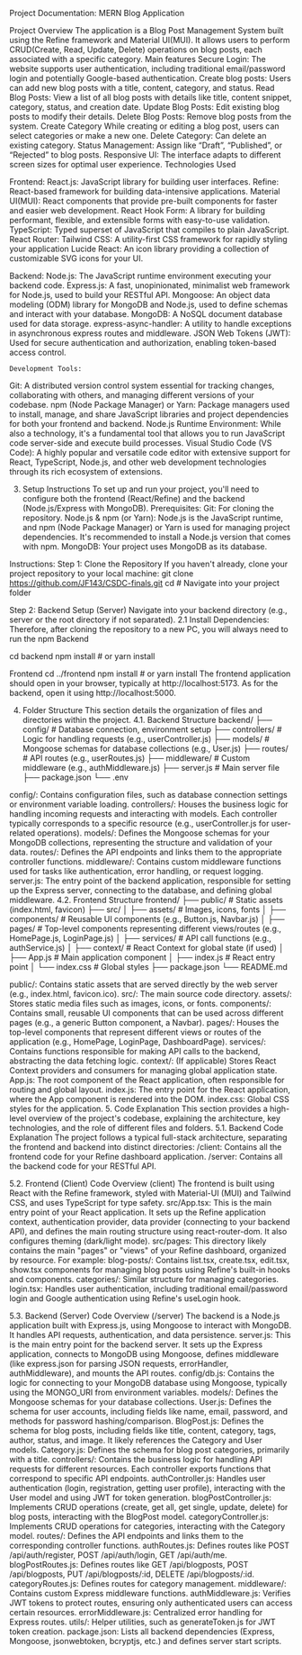Project Documentation: MERN  Blog Application

Project Overview
The application is a Blog Post Management System built using the Refine framework and Material UI(MUI). It allows users to perform CRUD(Create, Read, Update, Delete) operations on blog posts, each associated with a specific category.
Main features
Secure Login: The website supports user authentication, including traditional email/password login and potentially Google-based authentication.
Create blog posts: Users can add new blog posts with a title, content, category, and status.
Read Blog Posts: View a list of all blog posts with details like title, content snippet, category, status, and creation date.
Update Blog Posts: Edit existing blog posts to modify their details.
Delete Blog Posts: Remove blog posts from the system.
Create Category While creating or editing a blog post, users can select categories or make a new one.
Delete Category: Can delete an existing category.
Status Management: Assign like “Draft”, “Published”, or “Rejected” to blog posts.
Responsive UI: The interface adapts to different screen sizes for optimal user experience.
Technologies Used

Frontend:
React.js: JavaScript library for building user interfaces.
Refine: React-based framework for building data-intensive applications.
Material UI(MUI): React components that provide pre-built components for faster and easier web development.
React Hook Form: A library for building performant, flexible, and extensible forms with easy-to-use validation.
TypeScript: Typed superset of JavaScript that compiles to plain JavaScript.
React Router: 
Tailwind CSS: A utility-first CSS framework for rapidly styling your application 
Lucide React: An icon library providing a collection of customizable SVG icons for your UI.

Backend:
Node.js: The JavaScript runtime environment executing your backend code.
Express.js: A fast, unopinionated, minimalist web framework for Node.js, used to build your RESTful API.
Mongoose: An object data modeling (ODM) library for MongoDB and Node.js, used to define schemas and interact with your database.
MongoDB: A NoSQL document database used for data storage.
express-async-handler: A utility to handle exceptions in asynchronous express routes and middleware.
JSON Web Tokens (JWT): Used for secure authentication and authorization, enabling token-based access control.

	Development Tools:
Git: A distributed version control system essential for tracking changes, collaborating with others, and managing different versions of your codebase.
npm (Node Package Manager) or Yarn: Package managers used to install, manage, and share JavaScript libraries and project dependencies for both your frontend and backend.
Node.js Runtime Environment: While also a technology, it's a fundamental tool that allows you to run JavaScript code server-side and execute build processes.
Visual Studio Code (VS Code): A highly popular and versatile code editor with extensive support for React, TypeScript, Node.js, and other web development technologies through its rich ecosystem of extensions.

3. Setup Instructions
To set up and run your project, you'll need to configure both the frontend (React/Refine) and the backend (Node.js/Express with MongoDB).
Prerequisites:
Git: For cloning the repository.
Node.js & npm (or Yarn): Node.js is the JavaScript runtime, and npm (Node Package Manager) or Yarn is used for managing project dependencies. It's recommended to install a Node.js version that comes with npm.
MongoDB: Your project uses MongoDB as its database.

Instructions:
Step 1: Clone the Repository
If you haven't already, clone your project repository to your local machine:
git clone https://github.com/JF143/CSDC-finals.git
cd <your-project-directory> # Navigate into your project folder



Step 2: Backend Setup (Server)
Navigate into your backend directory (e.g., server or the root directory if not separated).
2.1 Install Dependencies:
 Therefore, after cloning the repository to a new PC, you will always need to run the npm 
Backend

cd backend
npm install # or yarn install

Frontend
cd ../frontend
npm install # or yarn install
The frontend application should open in your browser, typically at http://localhost:5173.
As for the backend, open it using http://localhost:5000.

4. Folder Structure
This section details the organization of files and directories within the project.
4.1. Backend Structure
backend/
├── config/             # Database connection, environment setup
├── controllers/        # Logic for handling requests (e.g., userController.js)
├── models/             # Mongoose schemas for database collections (e.g., User.js)
├── routes/             # API routes (e.g., userRoutes.js)
├── middleware/         # Custom middleware (e.g., authMiddleware.js)
├── server.js           # Main server file
├── package.json
└── .env


config/: Contains configuration files, such as database connection settings or environment variable loading.
controllers/: Houses the business logic for handling incoming requests and interacting with models. Each controller typically corresponds to a specific resource (e.g., userController.js for user-related operations).
models/: Defines the Mongoose schemas for your MongoDB collections, representing the structure and validation of your data.
routes/: Defines the API endpoints and links them to the appropriate controller functions.
middleware/: Contains custom middleware functions used for tasks like authentication, error handling, or request logging.
server.js: The entry point of the backend application, responsible for setting up the Express server, connecting to the database, and defining global middleware.
4.2. Frontend Structure
frontend/
├── public/             # Static assets (index.html, favicon)
├── src/
│   ├── assets/         # Images, icons, fonts
│   ├── components/     # Reusable UI components (e.g., Button.js, Navbar.js)
│   ├── pages/          # Top-level components representing different views/routes (e.g., HomePage.js, LoginPage.js)
│   ├── services/       # API call functions (e.g., authService.js)
│   ├── context/        # React Context for global state (if used)
│   ├── App.js          # Main application component
│   ├── index.js        # React entry point
│   └── index.css       # Global styles
├── package.json
└── README.md

public/: Contains static assets that are served directly by the web server (e.g., index.html, favicon.ico).
src/: The main source code directory.
assets/: Stores static media files such as images, icons, or fonts.
components/: Contains small, reusable UI components that can be used across different pages (e.g., a generic Button component, a Navbar).
pages/: Houses the top-level components that represent different views or routes of the application (e.g., HomePage, LoginPage, DashboardPage).
services/: Contains functions responsible for making API calls to the backend, abstracting the data fetching logic.
context/: (If applicable) Stores React Context providers and consumers for managing global application state.
App.js: The root component of the React application, often responsible for routing and global layout.
index.js: The entry point for the React application, where the App component is rendered into the DOM.
index.css: Global CSS styles for the application.
5. Code Explanation
This section provides a high-level overview of the project's codebase, explaining the architecture, key technologies, and the role of different files and folders.
5.1. Backend Code Explanation
The project follows a typical full-stack architecture, separating the frontend and backend into distinct directories:
/client: Contains all the frontend code for your Refine dashboard application.
/server: Contains all the backend code for your RESTful API.

5.2. Frontend (Client) Code Overview (client)
The frontend is built using React with the Refine framework, styled with Material-UI (MUI) and Tailwind CSS, and uses TypeScript for type safety.
src/App.tsx: This is the main entry point of your React application. It sets up the Refine application context, authentication provider, data provider (connecting to your backend API), and defines the main routing structure using react-router-dom. It also configures theming (dark/light mode).
src/pages: This directory likely contains the main "pages" or "views" of your Refine dashboard, organized by resource. For example:
blog-posts/: Contains list.tsx, create.tsx, edit.tsx, show.tsx components for managing blog posts using Refine's built-in hooks and components.
categories/: Similar structure for managing categories.
login.tsx: Handles user authentication, including traditional email/password login and Google authentication using Refine's useLogin hook.

5.3. Backend (Server) Code Overview (/server)
The backend is a Node.js application built with Express.js, using Mongoose to interact with MongoDB. It handles API requests, authentication, and data persistence.
server.js: This is the main entry point for the backend server. It sets up the Express application, connects to MongoDB using Mongoose, defines middleware (like express.json for parsing JSON requests, errorHandler, authMiddleware), and mounts the API routes.
config/db.js: Contains the logic for connecting to your MongoDB database using Mongoose, typically using the MONGO_URI from environment variables.
models/: Defines the Mongoose schemas for your database collections.
User.js: Defines the schema for user accounts, including fields like name, email, password, and methods for password hashing/comparison.
BlogPost.js: Defines the schema for blog posts, including fields like title, content, category, tags, author, status, and image. It likely references the Category and User models.
Category.js: Defines the schema for blog post categories, primarily with a title.
controllers/: Contains the business logic for handling API requests for different resources. Each controller exports functions that correspond to specific API endpoints.
authController.js: Handles user authentication (login, registration, getting user profile), interacting with the User model and using JWT for token generation.
blogPostController.js: Implements CRUD operations (create, get all, get single, update, delete) for blog posts, interacting with the BlogPost model.
categoryController.js: Implements CRUD operations for categories, interacting with the Category model.
routes/: Defines the API endpoints and links them to the corresponding controller functions.
authRoutes.js: Defines routes like POST /api/auth/register, POST /api/auth/login, GET /api/auth/me.
blogPostRoutes.js: Defines routes like GET /api/blogposts, POST /api/blogposts, PUT /api/blogposts/:id, DELETE /api/blogposts/:id.
categoryRoutes.js: Defines routes for category management.
middleware/: Contains custom Express middleware functions.
authMiddleware.js: Verifies JWT tokens to protect routes, ensuring only authenticated users can access certain resources.
errorMiddleware.js: Centralized error handling for Express routes.
utils/: Helper utilities, such as generateToken.js for JWT token creation.
package.json: Lists all backend dependencies (Express, Mongoose, jsonwebtoken, bcryptjs, etc.) and defines server start scripts.




